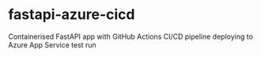 # fastapi-azure-cicd
Containerised FastAPI app with GitHub Actions CI/CD pipeline deploying to Azure App Service
test run
